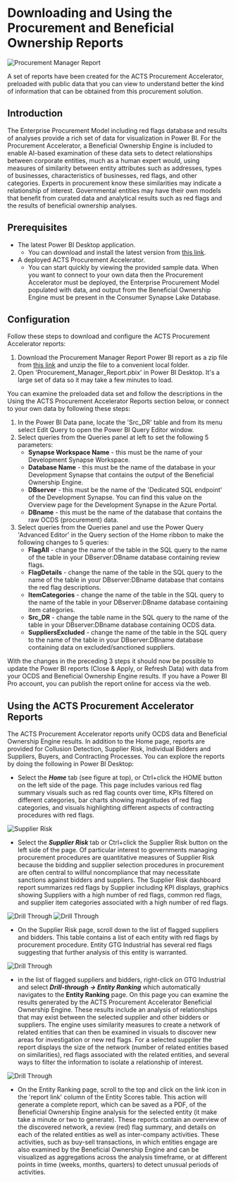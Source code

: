 # Downloading and Using the Procurement and Beneficial Ownership Reports

![Procurement Manager Report](./Images/ProcurementManagerReport.png)

A set of reports have been created for the ACTS Procurement Accelerator, preloaded with public data that you can view to understand better the kind of information that can be obtained from this procurement solution.

## Introduction

The Enterprise Procurement Model including  red flags database and results of analyses provide a rich set of data for visualization in Power BI. For the Procurement Accelerator, a Beneficial Ownership Engine is included to enable AI-based examination of these data sets to detect relationships between corporate entities, much as a human expert would, using measures of similarity between entity attributes such as addresses, types of businesses, characteristics of businesses, red flags, and other categories. Experts in procurement know these similarities may indicate a relationship of interest. Governmental entities may have their own models that benefit from curated data and analytical results such as red flags and the results of beneficial ownership analyses.

## Prerequisites

- The latest Power BI Desktop application.
  - You can download and install the latest version from [this link](https://powerbi.microsoft.com/en-us/desktop/?WT.mc_id=Blog_Desktop_Update).
- A deployed ACTS Procurement Accelerator.
  - You can start quickly by viewing the provided sample data. When you want to connect to your own data then the Procurement Accelerator must be deployed, the Enterprise Procurement Model populated with data, and output from the Beneficial Ownership Engine must be present in the Consumer Synapse Lake Database.

## Configuration

Follow these steps to download and configure the ACTS Procurement Accelerator reports:

1. Download the Procurement Manager Report Power BI report as a zip file from [this link](https://crexlite.hmx.ai/Procurement_Manager_Report.zip) and unzip the file to a convenient local folder.
2. Open 'Procurement_Manager_Report.pbix' in Power BI Desktop. It's a large set of data so it may take a few minutes to load.

You can examine the preloaded data set and follow the descriptions in the Using the ACTS Procurement Accelerator Reports section below, or connect to your own data by following these steps:

1. In the Power BI Data pane, locate the 'Src_DR' table and from its menu select Edit Query to open the Power BI Query Editor window.
2. Select queries from the Queries panel at left to set the following 5 parameters:
    - **Synapse Workspace Name** - this must be the name of your Development Synapse Workspace.
    - **Database Name** - this must be the name of the database in your Development Synapse that contains the output of the Beneficial Ownership Engine.
    - **DBserver** - this must be the name of the 'Dedicated SQL endpoint' of the Development Synapse. You can find this value on the Overview page for the Development Synapse in the Azure Portal.
    - **DBname** - this must be the name of the database that contains the raw OCDS (procurement) data.
3. Select queries from the Queries panel and use the Power Query 'Advanced Editor' in the Query section of the Home ribbon to make the following changes to 5 queries:
    - **FlagAll** - change the name of the table in the SQL query to the name of the table in your DBserver:DBname database containing review flags.
    - **FlagDetails** - change the name of the table in the SQL query to the name of the table in your DBserver:DBname database that contains the red flag descriptions.
    - **ItemCategories** - change the name of the table in the SQL query to the name of the table in your DBserver:DBname database containing item categories.
    - **Src_DR** - change the table name in the SQL query to the name of the table in your DBserver:DBname database containing OCDS data.
    - **SuppliersExcluded** - change the name of the table in the SQL query to the name of the table in your DBserver:DBname database containing data on excluded/sanctioned suppliers.

With the changes in the preceding 3 steps it should now be possible to update the Power BI reports (Close & Apply, or Refresh Data) with data from your OCDS and Beneficial Ownership Engine results. If you have a Power BI Pro account, you can publish the report online for access via the web.

## Using the ACTS Procurement Accelerator Reports

The ACTS Procurement Accelerator reports unify OCDS data and Beneficial Ownership Engine results. In addition to the Home page, reports are provided for Collusion Detection, Supplier Risk, Individual Bidders and Suppliers, Buyers, and Contracting Processes. You can explore the reports by doing the following in Power BI Desktop:

- Select the ***Home*** tab (see figure at top), or Ctrl+click the HOME button on the left side of the page. This page includes various red flag summary visuals such as red flag counts over time, KPIs filtered on different categories, bar charts showing magnitudes of red flag categories, and visuals highlighting different aspects of contracting procedures with red flags.

![Supplier Risk](./Images/PBIPicture2.png)

- Select the ***Supplier Risk*** tab or Ctrl+click the Supplier Risk button on the left side of the page. Of particular interest to governments managing procurement procedures are quantitative measures of Supplier Risk because the bidding and supplier selection procedures in procurement are often central to willful noncompliance that may necessitate sanctions against bidders and suppliers. The Supplier Risk dashboard report summarizes red flags by Supplier including KPI displays, graphics showing Suppliers with a high number of red flags, common red flags, and supplier item categories associated with a high number of red flags.

![Drill Through](./Images/PBIPicture3.png)
![Drill Through](./Images/PBIPicture4.png)

- On the Supplier Risk page, scroll down to the list of flagged suppliers and bidders. This table contains a list of each entity with red flags by procurement procedure. Entity GTG Industrial has several red flags suggesting that further analysis of this entity is warranted.

![Drill Through](./Images/PBIPicture5.png)

- in the list of flagged suppliers and bidders, right-click on GTG Industrial and select ***Drill-through -> Entity Ranking*** which automatically navigates to the **Entity Ranking** page. On this page you can examine the results generated by the ACTS Procurement Accelerator Beneficial Ownership Engine. These results include an analysis of relationships that may exist between the selected supplier and other bidders or suppliers. The engine uses similarity measures to create a network of related entities that can then be examined in visuals to discover new areas for investigation or new red flags. For a selected supplier the report displays the size of the network (number of related entities based on similarities), red flags associated with the related entities, and several ways to filter the information to isolate a relationship of interest.

![Drill Through](./Images/PBIPicture6.png)

- On the Entity Ranking page, scroll to the top and click on the link icon in the 'report link' column of the Entity Scores table. This action will generate a complete report, which can be saved as a PDF, of the Beneficial Ownership Engine analysis for the selected entity (it make take a minute or two to generate). These reports contain an overview of the discovered network, a review (red) flag summary, and details on each of the related entities as well as inter-company activities. These activities, such as buy-sell transactions, in which entities engage are also examined by the Beneficial Ownership Engine and can be visualized as aggregations across the analysis timeframe, or at different points in time (weeks, months, quarters) to detect unusual periods of activities.